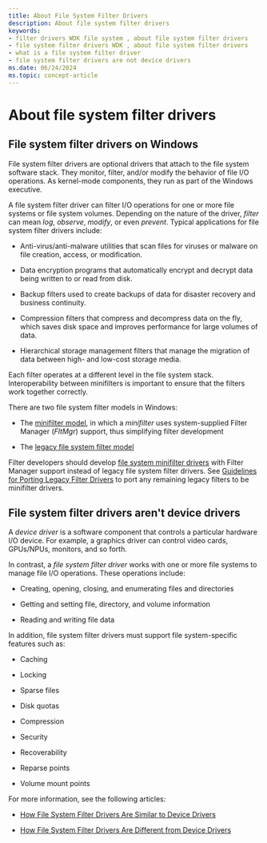 ```yaml
---
title: About File System Filter Drivers
description: About file system filter drivers
keywords:
- filter drivers WDK file system , about file system filter drivers
- file system filter drivers WDK , about file system filter drivers
- what is a file system filter driver
- file system filter drivers are not device drivers
ms.date: 06/24/2024
ms.topic: concept-article
---
```


# About file system filter drivers

## File system filter drivers on Windows

File system filter drivers are optional drivers that attach to the file system software stack. They monitor, filter, and/or modify the behavior of file I/O operations. As kernel-mode components, they run as part of the Windows executive.

A file system filter driver can filter I/O operations for one or more file systems or file system volumes. Depending on the nature of the driver, *filter* can mean *log*, *observe*, *modify*, or even *prevent*. Typical applications for file system filter drivers include:

* Anti-virus/anti-malware utilities that scan files for viruses or malware on file creation, access, or modification.

* Data encryption programs that automatically encrypt and decrypt data being written to or read from disk.

* Backup filters used to create backups of data for disaster recovery and business continuity.

* Compression filters that compress and decompress data on the fly, which saves disk space and improves performance for large volumes of data.

* Hierarchical storage management filters that manage the migration of data between high- and low-cost storage media.

Each filter operates at a different level in the file system stack. Interoperability between minifilters is important to ensure that the filters work together correctly.

There are two file system filter models in Windows:

* The [minifilter model](./filter-manager-concepts.md), in which a *minifilter* uses system-supplied Filter Manager (*FltMgr*) support, thus simplifying filter development

* The [legacy file system filter model](./about-file-system-legacy-filter-drivers.md)

Filter developers should develop [file system minifilter drivers](./filter-manager-concepts.md) with Filter Manager support instead of legacy file system filter drivers. See [Guidelines for Porting Legacy Filter Drivers](guidelines-for-porting-legacy-filter-drivers.md) to port any remaining legacy filters to be minifilter drivers.

## File system filter drivers aren't device drivers

A *device driver* is a software component that controls a particular hardware I/O device. For example, a graphics driver can control video cards, GPUs/NPUs, monitors, and so forth.

In contrast, a *file system filter driver* works with one or more file systems to manage file I/O operations. These operations include:

* Creating, opening, closing, and enumerating files and directories

* Getting and setting file, directory, and volume information

* Reading and writing file data

In addition, file system filter drivers must support file system-specific features such as:

* Caching

* Locking

* Sparse files

* Disk quotas

* Compression

* Security

* Recoverability

* Reparse points

* Volume mount points

For more information, see the following articles:

* [How File System Filter Drivers Are Similar to Device Drivers](how-file-system-filter-drivers-are-similar-to-device-drivers.md)

* [How File System Filter Drivers Are Different from Device Drivers](how-file-system-filter-drivers-are-different-from-device-drivers.md)
